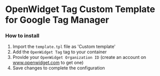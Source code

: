 # OpenWidget Tag Custom Template for Google Tag Manager

### How to install

1. Import the `template.tpl` file as 'Custom template'
2. Add the `OpenWidget Tag` tag to your container
3. Provide your `OpenWidget Organization ID` (create an account on www.openwidget.com to get one)
4. Save changes to complete the configuration
